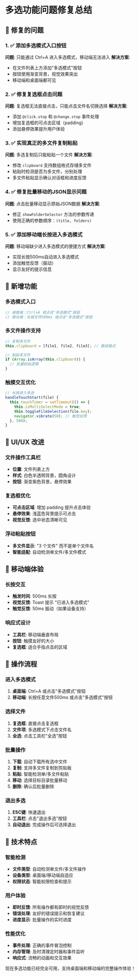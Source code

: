 # 多选功能问题修复总结

## 🔧 修复的问题

### 1. ✅ 添加多选模式入口按钮
**问题**: 只能通过 Ctrl+A 进入多选模式，移动端无法进入
**解决方案**: 
- 在文件列表上方添加"多选模式"按钮
- 按钮使用渐变背景，视觉效果突出
- 移动端和桌面端都可见

### 2. ✅ 修复复选框点击问题
**问题**: 复选框无法直接点击，只能点击文件名切换选择
**解决方案**:
- 添加 `@click.stop` 和 `@change.stop` 事件处理
- 增加复选框的可点击区域（padding）
- 添加悬停效果提升用户体验

### 3. ✅ 实现真正的多文件复制粘贴
**问题**: 多选复制后只能粘贴一个文件
**解决方案**:
- 修改 `clipboard` 支持数组格式存储多文件
- 粘贴时检测是否为多文件，分别处理
- 多文件粘贴显示确认对话框和进度反馈

### 4. ✅ 修复批量移动的JSON显示问题
**问题**: 点击批量移动显示原始JSON数据
**解决方案**:
- 修正 `showFolderSelector` 方法的参数传递
- 使用正确的参数顺序：`(title, folders)`

### 5. ✅ 添加移动端长按进入多选模式
**问题**: 移动端缺少进入多选模式的便捷方式
**解决方案**:
- 实现长按500ms自动进入多选模式
- 添加触觉反馈（振动）
- 显示友好的提示信息

## 🎯 新增功能

### 多选模式入口
```javascript
// 桌面端：Ctrl+A 或点击"多选模式"按钮
// 移动端：长按文件500ms 或点击"多选模式"按钮
```

### 多文件操作支持
```javascript
// 复制多文件
this.clipboard = [file1, file2, file3]; // 数组格式

// 粘贴多文件
if (Array.isArray(this.clipboard)) {
  // 批量粘贴逻辑
}
```

### 触摸交互优化
```javascript
// 长按进入多选
handleTouchStart(file) {
  this.touchTimer = setTimeout(() => {
    this.isMultiSelectMode = true;
    this.toggleFileSelection(file.key);
    navigator.vibrate(50); // 触觉反馈
  }, 500);
}
```

## 🎨 UI/UX 改进

### 文件操作工具栏
- **位置**: 文件列表上方
- **样式**: 白色半透明背景，圆角设计
- **按钮**: 渐变紫色背景，悬停效果

### 复选框优化
- **可点击区域**: 增加 padding 提升点击体验
- **悬停效果**: 浅蓝色背景提示可点击
- **视觉反馈**: 选中状态清晰可见

### 浮动粘贴按钮
- **多文件显示**: "3 个文件" 而不是单个文件名
- **智能适配**: 自动检测单文件/多文件模式

## 📱 移动端体验

### 长按交互
- **触发时间**: 500ms 长按
- **视觉反馈**: Toast 提示 "已进入多选模式"
- **触觉反馈**: 50ms 振动（如果设备支持）

### 响应式设计
- **工具栏**: 移动端垂直布局
- **按钮**: 触摸友好的大小
- **复选框**: 适合手指点击的区域

## 🔄 操作流程

### 进入多选模式
1. **桌面端**: Ctrl+A 或点击"多选模式"按钮
2. **移动端**: 长按任意文件500ms 或点击"多选模式"按钮

### 选择文件
1. **复选框**: 直接点击复选框
2. **文件项**: 多选模式下点击文件名
3. **全选**: 点击工具栏"全选"按钮

### 批量操作
1. **下载**: 自动下载所有选中文件
2. **复制**: 支持多文件复制到剪贴板
3. **粘贴**: 智能检测单/多文件粘贴
4. **移动**: 选择目标目录批量移动
5. **删除**: 确认后批量删除

### 退出多选
1. **ESC键**: 快速退出
2. **工具栏**: 点击"退出多选"按钮
3. **自动退出**: 完成操作后可选择退出

## 🚀 技术特点

### 智能检测
- **文件类型**: 自动检测单文件/多文件操作
- **设备类型**: 桌面端/移动端自适应
- **权限状态**: 智能权限检查和提示

### 用户体验
- **即时反馈**: 所有操作都有即时的视觉反馈
- **错误处理**: 友好的错误提示和恢复建议
- **进度显示**: 批量操作的实时进度

### 性能优化
- **事件处理**: 正确的事件冒泡控制
- **内存管理**: 及时清理定时器和事件监听
- **响应式**: 流畅的动画和交互效果

现在多选功能已经完全可用，支持桌面端和移动端的完整操作体验！
